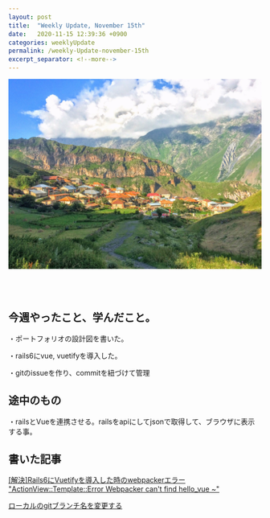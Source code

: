 ```yaml
---
layout: post
title:  "Weekly Update, November 15th"
date:   2020-11-15 12:39:36 +0900
categories: weeklyUpdate
permalink: /weekly-Update-november-15th
excerpt_separator: <!--more-->
---
```

![image here](/assets/img/thumbnail/one.jpeg)


<br><br>


## 今週やったこと、学んだこと。

・ポートフォリオの設計図を書いた。<br>

・rails6にvue, vuetifyを導入した。<br>

・gitのissueを作り、commitを紐づけて管理<br>


## 途中のもの

・railsとVueを連携させる。railsをapiにしてjsonで取得して、ブラウザに表示する事。




## 書いた記事
[[解決]Rails6にVuetifyを導入した時のwebpackerエラー "ActionView::Template::Error Webpacker can't find hello_vue ~"](https://qiita.com/kazumawada/items/057dade3845da4381b8c)<br>

[ローカルのgitブランチ名を変更する](https://qiita.com/kazumawada/items/c0086af55f5d9a4e3783)


